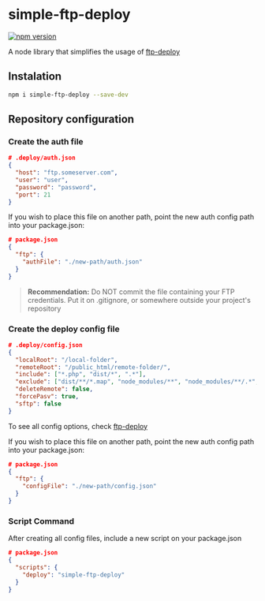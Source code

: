 # simple-ftp-deploy
[![npm version](https://badge.fury.io/js/simple-ftp-deploy.svg)](https://badge.fury.io/js/simple-ftp-deploy)

A node library that simplifies the usage of [ftp-deploy](https://www.npmjs.com/package/ftp-deploy)

## Instalation

```sh
npm i simple-ftp-deploy --save-dev
```

## Repository configuration

### Create the auth file

```json
# .deploy/auth.json
{
  "host": "ftp.someserver.com",
  "user": "user",
  "password": "password",
  "port": 21
}
```

If you wish to place this file on another path, point the new auth config path into your package.json:

```json
# package.json
{
  "ftp": {
    "authFile": "./new-path/auth.json"
  }
}
```

> **Recommendation:** Do NOT commit the file containing your FTP credentials. Put it on .gitignore, or somewhere outside your project's repository

### Create the deploy config file

```json
# .deploy/config.json
{
  "localRoot": "/local-folder",
  "remoteRoot": "/public_html/remote-folder/",
  "include": ["*.php", "dist/*", ".*"],
  "exclude": ["dist/**/*.map", "node_modules/**", "node_modules/**/.*", ".git/**"],
  "deleteRemote": false,
  "forcePasv": true,
  "sftp": false
}
```

To see all config options, check [ftp-deploy](https://www.npmjs.com/package/ftp-deploy)

If you wish to place this file on another path, point the new auth config path into your package.json:

```json
# package.json
{
  "ftp": {
    "configFile": "./new-path/config.json"
  }
}
```

### Script Command

After creating all config files, include a new script on your package.json

```json
# package.json
{
  "scripts": {
    "deploy": "simple-ftp-deploy"
  }
}
```
